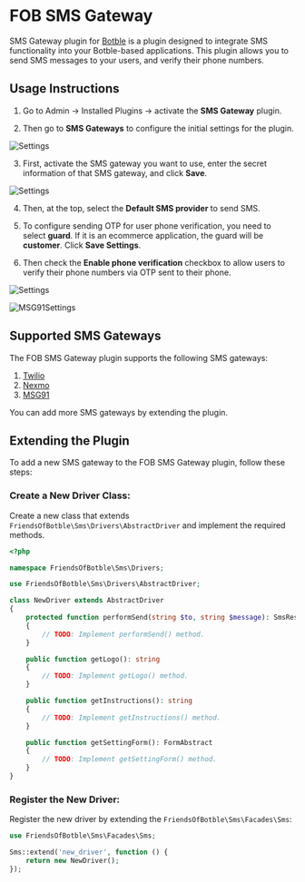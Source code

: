 # FOB SMS Gateway

SMS Gateway plugin for [Botble](https://botble.com) is a plugin designed to integrate SMS functionality into your
Botble-based applications. This plugin allows you to send SMS messages to your users, and verify their phone numbers.

## Usage Instructions

1. Go to Admin -> Installed Plugins -> activate the **SMS Gateway** plugin.

2. Then go to **SMS Gateways** to configure the initial settings for the plugin.

![Settings](./art/1.png)

3. First, activate the SMS gateway you want to use, enter the secret information of that SMS gateway, and click **Save**.

![Settings](./art/2.png)

4. Then, at the top, select the **Default SMS provider** to send SMS.

5. To configure sending OTP for user phone verification, you need to select **guard**. If it is an ecommerce
   application, the guard will be **customer**. Click **Save Settings**.

6. Then check the **Enable phone verification** checkbox to allow users to verify their phone numbers via OTP sent to
   their phone.

![Settings](./art/3.png)

![MSG91Settings](./art/4.png)

## Supported SMS Gateways

The FOB SMS Gateway plugin supports the following SMS gateways:

1. [Twilio](https://www.twilio.com/)
2. [Nexmo](https://www.nexmo.com/)
3. [MSG91](https://msg91.com/)

You can add more SMS gateways by extending the plugin.

## Extending the Plugin

To add a new SMS gateway to the FOB SMS Gateway plugin, follow these steps:

### Create a New Driver Class:

Create a new class that extends `FriendsOfBotble\Sms\Drivers\AbstractDriver` and implement the required methods.

```php
<?php

namespace FriendsOfBotble\Sms\Drivers;

use FriendsOfBotble\Sms\Drivers\AbstractDriver;

class NewDriver extends AbstractDriver
{
    protected function performSend(string $to, string $message): SmsResponse
    {
        // TODO: Implement performSend() method.
    }

    public function getLogo(): string
    {
        // TODO: Implement getLogo() method.
    }

    public function getInstructions(): string
    {
        // TODO: Implement getInstructions() method.
    }

    public function getSettingForm(): FormAbstract
    {
        // TODO: Implement getSettingForm() method.
    }
}
```

### Register the New Driver:

Register the new driver by extending the `FriendsOfBotble\Sms\Facades\Sms`:

```php
use FriendsOfBotble\Sms\Facades\Sms;

Sms::extend('new_driver', function () {
    return new NewDriver();
});
```
